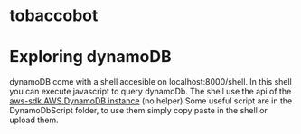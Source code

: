tobaccobot
==========

Exploring dynamoDB
==================

dynamoDB come with a shell accesible on localhost:8000/shell.
In this shell you can execute javascript to query dynamoDb.
The shell use the api of the [aws-sdk AWS.DynamoDB instance](http://docs.aws.amazon.com/AWSJavaScriptSDK/latest/AWS/DynamoDB.html) (no helper)
Some useful script are in the DynamoDbScript folder, to use them simply copy paste in the shell or upload them.
